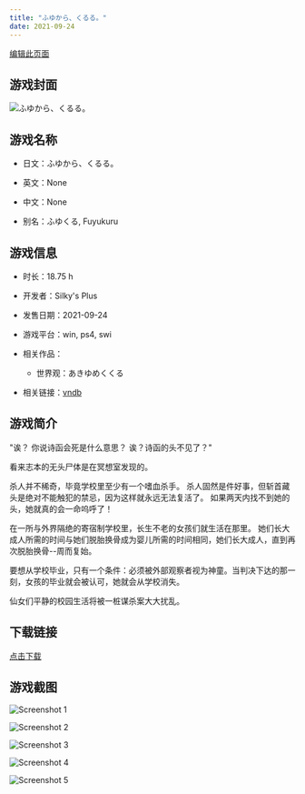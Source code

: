 ```yaml
---
title: "ふゆから、くるる。"
date: 2021-09-24
---
```

[编辑此页面](https://github.com/ACG-3/ADV3-source/blob/main/source/_posts/games/%E3%81%B5%E3%82%86%E3%81%8B%E3%82%89%E3%80%81%E3%81%8F%E3%82%8B%E3%82%8B%E3%80%82.md)

## 游戏封面

![ふゆから、くるる。](https%3A//pan.timero.xyz/onedrive/img_lib_001/%E3%81%B5%E3%82%86%E3%81%8B%E3%82%89%E3%80%81%E3%81%8F%E3%82%8B%E3%82%8B%E3%80%82_cover.avif)


## 游戏名称

- 日文：ふゆから、くるる。
- 英文：None
- 中文：None

- 别名：ふゆくる, Fuyukuru


## 游戏信息

- 时长：18.75 h
- 开发者：Silky's Plus
- 发售日期：2021-09-24
- 游戏平台：win, ps4, swi
- 相关作品：
   - 世界观：あきゆめくくる

- 相关链接：[vndb](https://vndb.org/v30012)


## 游戏简介

"诶？
你说诗函会死是什么意思？
诶？诗函的头不见了？"

看来志本的无头尸体是在冥想室发现的。

杀人并不稀奇，毕竟学校里至少有一个嗜血杀手。
杀人固然是件好事，但斩首藏头是绝对不能触犯的禁忌，因为这样就永远无法复活了。
如果两天内找不到她的头，她就真的会一命呜呼了！

在一所与外界隔绝的寄宿制学校里，长生不老的女孩们就生活在那里。
她们长大成人所需的时间与她们脱胎换骨成为婴儿所需的时间相同，她们长大成人，直到再次脱胎换骨--周而复始。

要想从学校毕业，只有一个条件：必须被外部观察者视为神童。当判决下达的那一刻，女孩的毕业就会被认可，她就会从学校消失。

仙女们平静的校园生活将被一桩谋杀案大大扰乱。




## 下载链接

[点击下载](https://pan.timero.xyz/onedrive/adv_lib_001/%E3%81%B5%E3%82%86%E3%81%8B%E3%82%89%E3%80%81%E3%81%8F%E3%82%8B%E3%82%8B%E3%80%82)


## 游戏截图


![Screenshot 1](https%3A//pan.timero.xyz/onedrive/img_lib_001/%E3%81%B5%E3%82%86%E3%81%8B%E3%82%89%E3%80%81%E3%81%8F%E3%82%8B%E3%82%8B%E3%80%82_Screenshot_1.avif)

![Screenshot 2](https%3A//pan.timero.xyz/onedrive/img_lib_001/%E3%81%B5%E3%82%86%E3%81%8B%E3%82%89%E3%80%81%E3%81%8F%E3%82%8B%E3%82%8B%E3%80%82_Screenshot_2.avif)

![Screenshot 3](https%3A//pan.timero.xyz/onedrive/img_lib_001/%E3%81%B5%E3%82%86%E3%81%8B%E3%82%89%E3%80%81%E3%81%8F%E3%82%8B%E3%82%8B%E3%80%82_Screenshot_3.avif)

![Screenshot 4](https%3A//pan.timero.xyz/onedrive/img_lib_001/%E3%81%B5%E3%82%86%E3%81%8B%E3%82%89%E3%80%81%E3%81%8F%E3%82%8B%E3%82%8B%E3%80%82_Screenshot_4.avif)

![Screenshot 5](https%3A//pan.timero.xyz/onedrive/img_lib_001/%E3%81%B5%E3%82%86%E3%81%8B%E3%82%89%E3%80%81%E3%81%8F%E3%82%8B%E3%82%8B%E3%80%82_Screenshot_5.avif)

